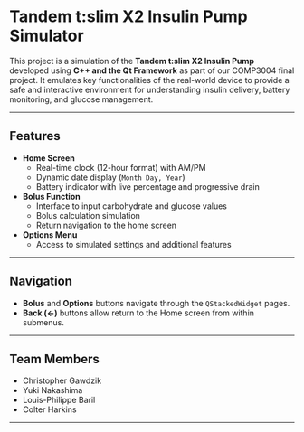 # Tandem t:slim X2 Insulin Pump Simulator

This project is a simulation of the **Tandem t:slim X2 Insulin Pump** developed using **C++ and the Qt Framework** as part of our COMP3004 final project. It emulates key functionalities of the real-world device to provide a safe and interactive environment for understanding insulin delivery, battery monitoring, and glucose management.

---

## Features

- **Home Screen**
  - Real-time clock (12-hour format) with AM/PM
  - Dynamic date display (`Month Day, Year`)
  - Battery indicator with live percentage and progressive drain
- **Bolus Function**
  - Interface to input carbohydrate and glucose values
  - Bolus calculation simulation
  - Return navigation to the home screen
- **Options Menu**
  - Access to simulated settings and additional features

---

## Navigation

- **Bolus** and **Options** buttons navigate through the `QStackedWidget` pages.
- **Back (<-)** buttons allow return to the Home screen from within submenus.

---

## Team Members

- Christopher Gawdzik
- Yuki Nakashima  
- Louis-Philippe Baril  
- Colter Harkins  

---
